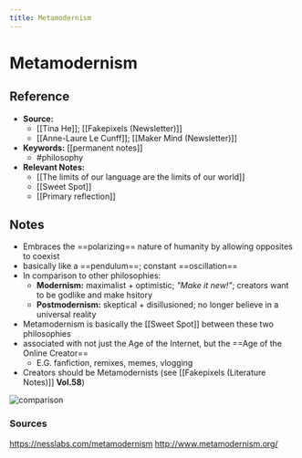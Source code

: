 ```yaml
---
title: Metamodernism
---
```

# Metamodernism

## Reference
- **Source:** 
	- [[Tina He]]; [[Fakepixels (Newsletter)]]
	- [[Anne-Laure Le Cunff]]; [[Maker Mind (Newsletter)]]
- **Keywords:** [[permanent notes]]
	- #philosophy
- **Relevant Notes:**
	- [[The limits of our language are the limits of our world]]
	- [[Sweet Spot]]
	- [[Primary reflection]]
## Notes
- Embraces the ==polarizing== nature of humanity by allowing opposites to coexist
- basically like a ==pendulum==; constant ==oscillation==
- In comparison to other philosophies:
	- **Modernism:** maximalist + optimistic;  *"Make it new!"*; creators want to  be godlike and make hsitory
	- **Postmodernism:** skeptical + disillusioned; no longer believe in a universal reality
- Metamodernism is basically the [[Sweet Spot]] between these two philosophies
- associated with not just the Age of the Internet, but the ==Age of the Online Creator==
	- E.G. fanfiction, remixes, memes, vlogging
- Creators should be Metamodernists (see [[Fakepixels (Literature Notes)]] **Vol.58**)

![comparison](https://nesslabs.com/wp-content/uploads/2019/12/metamodernism-illustration.jpg)


### Sources
https://nesslabs.com/metamodernism
http://www.metamodernism.org/